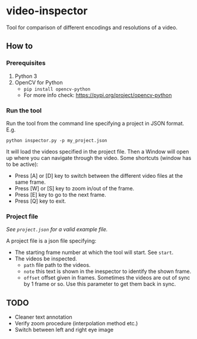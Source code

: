# video-inspector
Tool for comparison of different encodings and resolutions of a video.

## How to

### Prerequisites

1. Python 3
2. OpenCV for Python
    * `pip install opencv-python`
    * For more info check: https://pypi.org/project/opencv-python

### Run the tool

Run the tool from the command line specifying a project in JSON format. E.g.
```
python inspector.py -p my_project.json
```

It will load the videos specified in the project file. Then a Window will open up where you can navigate through the video. Some shortcuts (window has to be active):
* Press [A] or [D] key to switch between the different video files at the same frame.
* Press [W] or [S] key to zoom in/out of the frame.
* Press [E] key to go to the next frame.
* Press [Q] key to exit.

### Project file

*See `project.json` for a valid example file.*

A project file is a json file specifying:
* The starting frame number at which the tool will start. See `start`.
* The videos be inspected.
    * `path` file path to the videos.
    * `note` this text is shown in the inespector to identify the shown frame.
    * `offset` offset given in frames. Sometimes the videos are out of sync by 1 frame or so. Use this parameter to get them back in sync.

## TODO

* Cleaner text annotation
* Verify zoom procedure (interpolation method etc.)
* Switch between left and right eye image
